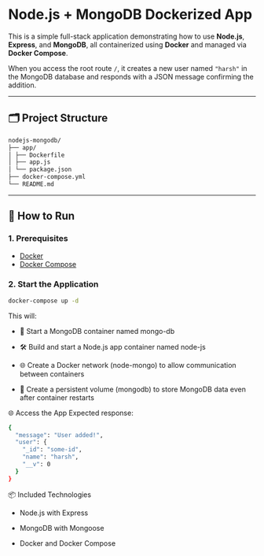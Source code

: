# Node.js + MongoDB Dockerized App

This is a simple full-stack application demonstrating how to use **Node.js**, **Express**, and **MongoDB**, all containerized using **Docker** and managed via **Docker Compose**.

When you access the root route `/`, it creates a new user named `"harsh"` in the MongoDB database and responds with a JSON message confirming the addition.

---

## 🗂️ Project Structure

```bash
nodejs-mongodb/
├── app/
│ ├── Dockerfile
│ ├── app.js
│ └── package.json
├── docker-compose.yml
└── README.md
```

---

## 🚀 How to Run

### 1. Prerequisites

- [Docker](https://www.docker.com/)
- [Docker Compose](https://docs.docker.com/compose/)

### 2. Start the Application

```bash
docker-compose up -d
```
This will:

- 🐳 Start a MongoDB container named mongo-db

- 🛠️ Build and start a Node.js app container named node-js

- 🌐 Create a Docker network (node-mongo) to allow communication between containers

- 💾 Create a persistent volume (mongodb) to store MongoDB data even after container restarts

🌐 Access the App
Expected response:
```bash
{
  "message": "User added!",
  "user": {
    "_id": "some-id",
    "name": "harsh",
    "__v": 0
  }
}
```
📦 Included Technologies
- Node.js with Express

- MongoDB with Mongoose

- Docker and Docker Compose
